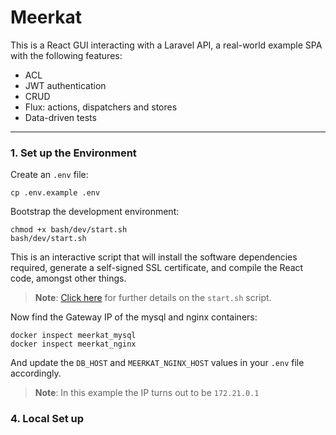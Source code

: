 # Meerkat

This is a React GUI interacting with a Laravel API, a real-world example SPA with the following features:

- ACL
- JWT authentication
- CRUD
- Flux: actions, dispatchers and stores
- Data-driven tests

---

### 1. Set up the Environment

Create an `.env` file:

    cp .env.example .env

Bootstrap the development environment:

    chmod +x bash/dev/start.sh
    bash/dev/start.sh

This is an interactive script that will install the software dependencies required, generate a self-signed SSL certificate, and compile the React code, amongst other things.

> **Note**: [Click here](https://github.com/programarivm/meerkat/blob/master/bash/dev/start.sh) for further details on the `start.sh` script.

Now find the Gateway IP of the mysql and nginx containers:

    docker inspect meerkat_mysql
    docker inspect meerkat_nginx

And update the `DB_HOST` and `MEERKAT_NGINX_HOST` values in your `.env` file accordingly.

> **Note**: In this example the IP turns out to be `172.21.0.1`

### 4. Local Set up

Add the following entry to your `/etc/hosts` file:

    172.21.0.1      meerkat.local

### 5. Run the Tests

    docker exec -it --user 1000:1000 meerkat_php_fpm ./vendor/bin/phpunit

### Contributions

Would you help make this app better?

- Feel free to send a pull request
- Drop an email at info@programarivm.com with the subject "Meerkat"
- Leave me a comment on [Twitter](https://twitter.com/programarivm)

Thank you.
